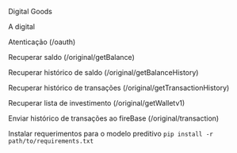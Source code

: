 Digital Goods

A digital 

Atenticação (/oauth)

Recuperar saldo (/original/getBalance)

Recuperar histórico de saldo (/original/getBalanceHistory)

Recuperar histórico de transações (/original/getTransactionHistory)

Recuperar lista de investimento (/original/getWalletv1)

Enviar histórico de transações ao fireBase (/original/transaction)

Instalar requerimentos para o modelo preditivo
`pip install -r path/to/requirements.txt`